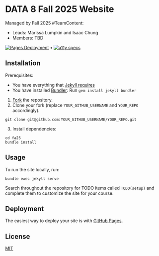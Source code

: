 # DATA 8 Fall 2025 Website

Managed by Fall 2025 #TeamContent: 
* Leads: Marissa Lumpkin and Isaac Chung
* Members: TBD

[![Pages Deployment](https://github.com/data-8/fa25/actions/workflows/jekyll.yml/badge.svg)](https://github.com/data-8/fa25/actions/workflows/jekyll.yml) •
[![a11y specs](https://github.com/data-8/fa25/actions/workflows/rspec.yml/badge.svg)](https://github.com/data-8/fa25/actions/workflows/rspec.yml)

## Installation

Prerequisites:

- You have everything that [Jekyll requires](https://jekyllrb.com/docs/installation/)
- You have installed [Bundler](https://bundler.io/): Run `gem install jekyll bundler`

1. [Fork](https://github.com/berkeley-eecs/berkeley-class-site/fork) the repository.
2. Clone your fork (replace `YOUR_GITHUB_USERNAME` and `YOUR_REPO` accordingly).
```
git clone git@github.com:YOUR_GITHUB_USERNAME/YOUR_REPO.git
```
3. Install dependencies:
```
cd fa25
bundle install
```

## Usage

To run the site locally, run:

```
bundle exec jekyll serve
```

Search throughout the repository for TODO items called `TODO(setup)` and complete them to customize the site for your course.

## Deployment

The easiest way to deploy your site is with [GitHub Pages](https://docs.github.com/en/pages/setting-up-a-github-pages-site-with-jekyll/about-github-pages-and-jekyll).

## License

[MIT](LICENSE)
